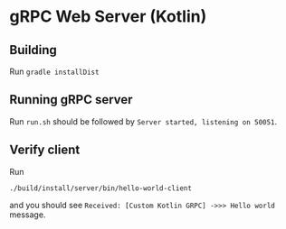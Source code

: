 # gRPC Web Server (Kotlin)

## Building
Run `gradle installDist`

## Running gRPC server
Run `run.sh` should be followed by `Server started, listening on 50051`.

## Verify client
Run
```
./build/install/server/bin/hello-world-client
```
and you should see `Received: [Custom Kotlin GRPC] ->>> Hello world` message.